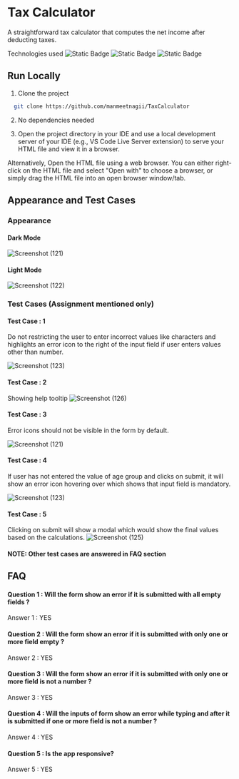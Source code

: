
# Tax Calculator

A straightforward tax calculator that computes the net income after deducting taxes.

Technologies used ![Static Badge](https://img.shields.io/badge/HTML-FF0000) 
![Static Badge](https://img.shields.io/badge/CSS-0000FF)
![Static Badge](https://img.shields.io/badge/Javscript-FFFF00)


## Run Locally

1. Clone the project

```bash
  git clone https://github.com/manmeetnagii/TaxCalculator
```

2. No dependencies needed

3. Open the project directory in your IDE and use a local development server of your IDE (e.g., VS Code Live Server extension) to serve your HTML file and view it in a browser.

Alternatively, Open the HTML file using a web browser. You can either right-click on the HTML file and select "Open with" to choose a browser, or simply drag the HTML file into an open browser window/tab.




## Appearance and Test Cases

### Appearance

#### Dark Mode

![Screenshot (121)](https://github.com/manmeetnagii/Tax-Calculator/assets/143264649/4fdc36d5-acc4-4a28-820a-7fe932df7478)
#### Light Mode
![Screenshot (122)](https://github.com/manmeetnagii/Tax-Calculator/assets/143264649/35af9831-e5a8-49ab-927e-38547518de52)



### Test Cases (Assignment mentioned only)

#### Test Case : 1
Do not restricting the user to enter incorrect values like characters and highlights an error icon to the right of the input field if user enters values other than number.


![Screenshot (123)](https://github.com/manmeetnagii/Tax-Calculator/assets/143264649/2af78fb1-d36d-4ecd-b5b0-ea8bad564c6d)

#### Test Case : 2
Showing help tooltip
![Screenshot (126)](https://github.com/manmeetnagii/Tax-Calculator/assets/143264649/65abad98-be14-49f6-ba56-071562ce7b8f)



#### Test Case : 3
Error icons should not be visible in the form by default.

![Screenshot (121)](https://github.com/manmeetnagii/Tax-Calculator/assets/143264649/63aaabff-6a5a-4b03-8e90-10587524ee4b)

#### Test Case : 4
If user has not entered the value of age group and clicks on submit, it will show an error icon hovering over which shows that input field is mandatory.

![Screenshot (123)](https://github.com/manmeetnagii/Tax-Calculator/assets/143264649/fd22c146-a81d-4b79-aa33-a9d13ea1b9ee)



#### Test Case : 5
Clicking on submit will show a modal which would show the final values based on the calculations.
![Screenshot (125)](https://github.com/manmeetnagii/Tax-Calculator/assets/143264649/6c28469e-ea5e-48ee-95bb-812260554cff)


#### NOTE: Other test cases are answered in  FAQ section

## FAQ

#### Question 1 : Will the form show an error if it is submitted with all empty fields ?

Answer 1 : YES

#### Question 2 :  Will the form show an error if it is submitted with only one or more field empty ? 
Answer 2 : YES

#### Question 3 : Will the form show an error if it is submitted with only one or more field is not a number ?

Answer 3 : YES

#### Question 4 : Will the inputs of form show an error while typing and after it is submitted if one or more field is not a number ?

Answer 4 : YES
#### Question 5 : Is the app responsive?

Answer 5 : YES

